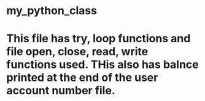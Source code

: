 # my_python_class
# This file has try, loop functions and file open, close, read, write functions used. THis also has balnce printed at the end of the user account number file.
